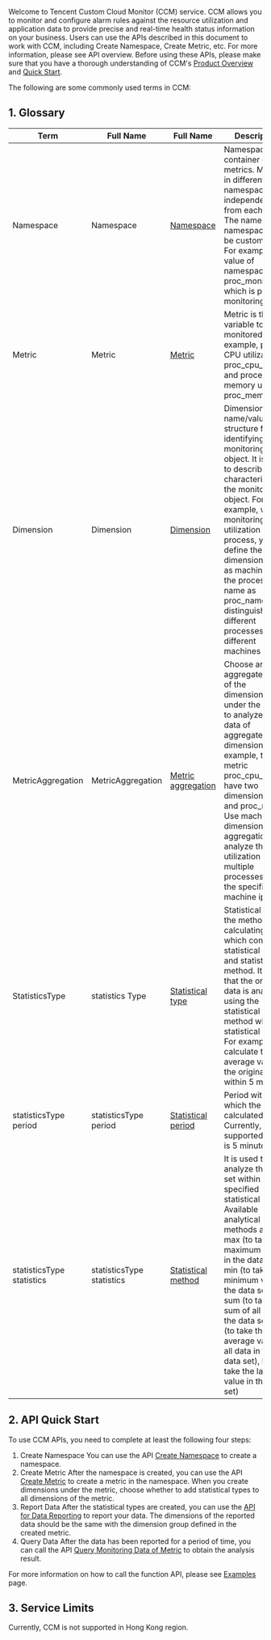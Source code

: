 Welcome to Tencent Custom Cloud Monitor (CCM) service.
CCM allows you to monitor and configure alarm rules against the resource utilization and application data to provide precise and real-time health status information on your business.
Users can use the APIs described in this document to work with CCM, including Create Namespace, Create Metric, etc. For more information, please see API overview.
Before using these APIs, please make sure that you have a thorough understanding of CCM's <a href="https://cloud.tencent.com/doc/product/397/3984">Product Overview</a> and <a href="https://cloud.tencent.com/doc/product/397/3989">Quick Start</a>.


The following are some commonly used terms in CCM:
## 1. Glossary

| Term | Full Name | Full Name | Description |
|---------|---------|---------|---------|
| Namespace | Namespace | <a href="https://cloud.tencent.com/doc/product/397/3984">Namespace</a> | Namespace is a container of metrics. Metrics in different namespaces are independent from each other. The name of namespace can be customized. For example, the value of namespace is proc_monitor, which is process monitoring |
| Metric  | Metric | <a href="https://cloud.tencent.com/doc/product/397/3984">Metric</a> | Metric is the variable to be monitored. For example, process CPU utilization is proc_cpu_usage, and process memory usage is proc_mem_usage |
| Dimension | Dimension |<a href="https://cloud.tencent.com/doc/product/397/3984">Dimension</a> | Dimension is the name/value pair structure for identifying a monitoring object. It is used to describe the characteristics of the monitoring object. For example, when monitoring CPU utilization of a process, you can define the dimension name as machine ip, the process name as proc_name, to distinguish different processes on different machines |
| MetricAggregation | MetricAggregation | <a href="https://cloud.tencent.com/doc/product/397/3984">Metric aggregation</a> | Choose and aggregate some of the dimensions under the metric to analyze the data of aggregated dimensions. For example, the metric proc_cpu_usage have two dimensions: ip and proc_name. Use machine ip dimension for aggregation to analyze the CPU utilization of multiple processes under the specified machine ip.
| StatisticsType | statistics Type | <a href="https://cloud.tencent.com/doc/product/397/3984">Statistical type</a> | Statistical type is the method for calculating data, which consists of statistical period and statistical method. It means that the original data is analyzed using the statistical method within statistical period. For example, to calculate the average value of the original data within 5 minutes.
|statisticsType period|statisticsType period|<a href="https://cloud.tencent.com/doc/product/397/3984">Statistical period</a> | Period within which the data is calculated. Currently, the supported period is 5 minutes |
|statisticsType statistics|statisticsType statistics| <a href="https://cloud.tencent.com/doc/product/397/3984">Statistical method</a> | It is used to analyze the data set within a specified statistical period. Available analytical methods are: max (to take the maximum value in the data set), min (to take the minimum value in the data set), sum (to take the sum of all data in the data set), avg (to take the average value of all data in the data set), last (to take the last value in the data set) |


## 2. API Quick Start
To use CCM APIs, you need to complete at least the following four steps:

1. Create Namespace
You can use the API [Create Namespace](/doc/api/255/创建命名空间) to create a namespace.
2. Create Metric
After the namespace is created, you can use the API [Create Metric](/doc/api/255/创建指标) to create a metric in the namespace. When you create dimensions under the metric, choose whether to add statistical types to all dimensions of the metric.
3. Report Data
After the statistical types are created, you can use the [API for Data Reporting](/doc/api/255/数据上报接口) to report your data. The dimensions of the reported data should be the same with the dimension group defined in the created metric.
4. Query Data
After the data has been reported for a period of time, you can call the API [Query Monitoring Data of Metric](/doc/api/255/查询指标监控数据) to obtain the analysis result.

For more information on how to call the function API, please see [Examples](/doc/api/255/使用示例) page.



## 3. Service Limits
Currently, CCM is not supported in Hong Kong region.









